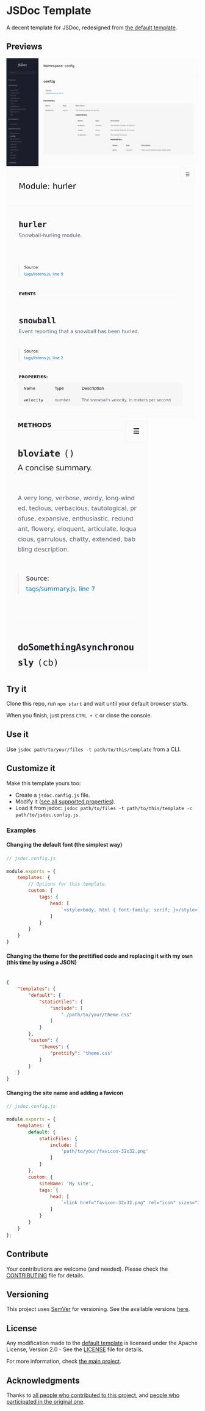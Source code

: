 # JSDoc Template

A decent template for JSDoc, redesigned from [the default template](https://github.com/jsdoc/jsdoc/templates/default).

## Previews

<a href="previews/pc.png"><img alt="Large device preview" src="previews/pc.png"/></a>
<a href="previews/tablet.png"><img alt="Medium device preview" src="previews/tablet.png" height="660"/></a>
<a href="previews/phone.png"><img alt="Small device preview" src="previews/phone.png" height="660"/></a>

## Try it

Clone this repo, run ``` npm start ``` and wait until your default browser starts.

When you finish, just press ``` CTRL + C ``` or close the console.

## Use it

Use ``` jsdoc path/to/your/files -t path/to/this/template ``` from a CLI.

## Customize it

Make this template yours too:
- Create a ``` jsdoc.config.js ``` file.
- Modify it ([see all supported properties](config.js)).
- Load it from jsdoc: ``` jsdoc path/to/files -t path/to/this/template -c path/to/jsdoc.config.js ```.

### Examples

#### Changing the default font (the simplest way)
```js
// jsdoc.config.js

module.exports = {
    templates: {
        // Options for this template.
        custom: {
            tags: {
                head: [
                    `<style>body, html { font-family: serif; }</style>`
                ]
            }
        }
    }
}

```

#### Changing the theme for the prettified code and replacing it with my own (this time by using a JSON)

```json

{
    "templates": {
        "default": {
            "staticFiles": {
                "include": [
                    "./path/to/your/theme.css"
                ]
            }
        },
        "custom": {
            "themes": {
                "prettify": "theme.css"
            }
        }
    }
}

```

#### Changing the site name and adding a favicon

```javascript
// jsdoc.config.js

module.exports = {
    templates: {
        default: {
            staticFiles: {
                include: [
                    'path/to/your/favicon-32x32.png'
                ]
            }
        },
        custom: {
            siteName: 'My site',
            tags: {
                head: [
                    `<link href="favicon-32x32.png" rel="icon" sizes="32x32" type="image/png"/>`
                ]
            }
        }
    } 
};

```

## Contribute

Your contributions are welcome (and needed). Please check the [CONTRIBUTING](CONTRIBUTING.md) file for details.

## Versioning

This project uses [SemVer](http://semver.org/) for versioning. See the available versions [here](https://github.com/AlexisPuga/jsdoc-template/tags).

## License

Any modification made to the [default template](https://github.com/jsdoc/jsdoc/templates/default) is licensed under the Apache License, Version 2.0 - See the [LICENSE](LICENSE) file for details.

For more information, check [the main project](https://github.com/jsdoc/jsdoc).

## Acknowledgments

Thanks to [all people who contributed to this project](https://github.com/AlexisPuga/jsdoc-template/graphs/contributors), and [people who participated in the original one](https://github.com/jsdoc/jsdoc/graphs/contributors).

